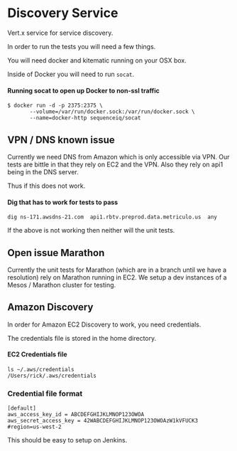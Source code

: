 # Discovery Service
Vert.x service for service discovery.

In order to run the tests you will need a few things.

You will need docker and kitematic running on your OSX box.

Inside of Docker you will need to run `socat`.

#### Running socat to open up Docker to non-ssl traffic
```
$ docker run -d -p 2375:2375 \
       --volume=/var/run/docker.sock:/var/run/docker.sock \
       --name=docker-http sequenceiq/socat
```


## VPN / DNS known issue

Currently we need DNS from Amazon which is only accessible via VPN.
Our tests are bittle in that they rely on EC2 and the VPN.
Also they rely on api1 being in the DNS server.

Thus if this does not work.

#### Dig that has to work for tests to pass
```
dig ns-171.awsdns-21.com  api1.rbtv.preprod.data.metriculo.us  any

```

If the above is not working then neither will the unit tests.

## Open issue Marathon

Currently the unit tests for Marathon (which are in a branch until we have
a resolution) rely on Marathon running in EC2.
We setup a dev instances of a Mesos / Marathon cluster for testing.

## Amazon Discovery
In order for Amazon EC2 Discovery to work, you need credentials.

The credentials file is stored in the home directory.

#### EC2 Credentials file
```
ls ~/.aws/credentials
/Users/rick/.aws/credentials
```

### Credential file format
```
[default]
aws_access_key_id = ABCDEFGHIJKLMNOP123OWOA
aws_secret_access_key = 42WABCDEFGHIJKLMNOP123OWOAzW1kVFUCK3
#region=us-west-2
```

This should be easy to setup on Jenkins.
